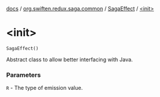 [docs](../../index.md) / [org.swiften.redux.saga.common](../index.md) / [SagaEffect](index.md) / [&lt;init&gt;](./-init-.md)

# &lt;init&gt;

`SagaEffect()`

Abstract class to allow better interfacing with Java.

### Parameters

`R` - The type of emission value.